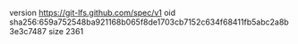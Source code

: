 version https://git-lfs.github.com/spec/v1
oid sha256:659a752548ba921168b065f8de1703cb7152c634f68411fb5abc2a8b3e3c7487
size 2361
